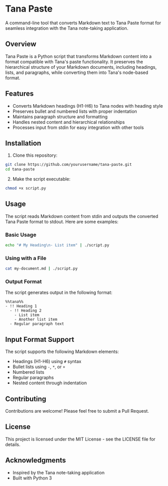 # Tana Paste

A command-line tool that converts Markdown text to Tana Paste format for seamless integration with the Tana note-taking application.

## Overview

Tana Paste is a Python script that transforms Markdown content into a format compatible with Tana's paste functionality. It preserves the hierarchical structure of your Markdown documents, including headings, lists, and paragraphs, while converting them into Tana's node-based format.

## Features

- Converts Markdown headings (H1-H6) to Tana nodes with heading style
- Preserves bullet and numbered lists with proper indentation
- Maintains paragraph structure and formatting
- Handles nested content and hierarchical relationships
- Processes input from stdin for easy integration with other tools

## Installation

1. Clone this repository:
```bash
git clone https://github.com/yourusername/tana-paste.git
cd tana-paste
```

2. Make the script executable:
```bash
chmod +x script.py
```

## Usage

The script reads Markdown content from stdin and outputs the converted Tana Paste format to stdout. Here are some examples:

### Basic Usage
```bash
echo "# My Heading\n- List item" | ./script.py
```

### Using with a File
```bash
cat my-document.md | ./script.py
```

### Output Format
The script generates output in the following format:
```
%%tana%%
- !! Heading 1
  - !! Heading 2
    - List item
    - Another list item
  - Regular paragraph text
```

## Input Format Support

The script supports the following Markdown elements:
- Headings (H1-H6) using `#` syntax
- Bullet lists using `-`, `*`, or `+`
- Numbered lists
- Regular paragraphs
- Nested content through indentation

## Contributing

Contributions are welcome! Please feel free to submit a Pull Request.

## License

This project is licensed under the MIT License - see the LICENSE file for details.

## Acknowledgments

- Inspired by the Tana note-taking application
- Built with Python 3 